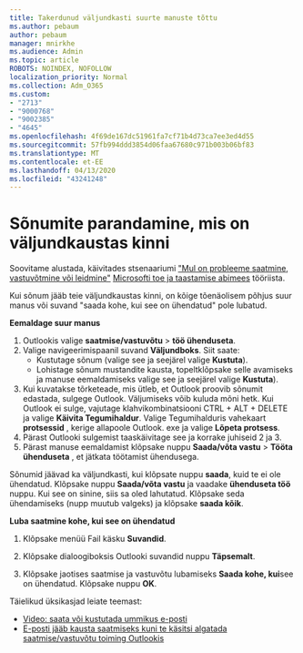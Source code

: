 ```yaml
---
title: Takerdunud väljundkasti suurte manuste tõttu
ms.author: pebaum
author: pebaum
manager: mnirkhe
ms.audience: Admin
ms.topic: article
ROBOTS: NOINDEX, NOFOLLOW
localization_priority: Normal
ms.collection: Adm_O365
ms.custom:
- "2713"
- "9000768"
- "9002385"
- "4645"
ms.openlocfilehash: 4f69de167dc51961fa7cf71b4d73ca7ee3ed4d55
ms.sourcegitcommit: 57fb994ddd3854d06faa67680c971b003b06bf83
ms.translationtype: MT
ms.contentlocale: et-EE
ms.lasthandoff: 04/13/2020
ms.locfileid: "43241248"
---
```

# <a name="fix-messages-that-are-stuck-in-the-outbox"></a>Sõnumite parandamine, mis on väljundkaustas kinni

Soovitame alustada, käivitades stsenaariumi ["Mul on probleeme saatmine, vastuvõtmine või leidmine"](https://aka.ms/SaRA-OutlookSendReceive) [Microsofti toe ja taastamise abimees](https://diagnostics.office.com/#/) tööriista.

Kui sõnum jääb teie väljundkaustas kinni, on kõige tõenäolisem põhjus suur manus või suvand "saada kohe, kui see on ühendatud" pole lubatud.

**Eemaldage suur manus**

1. Outlookis valige **saatmise/vastuvõtu** > **töö ühenduseta**. 
2. Valige navigeerimispaanil suvand **Väljundboks**. Siit saate: 
    - Kustutage sõnum (valige see ja seejärel valige **Kustuta**).
    - Lohistage sõnum mustandite kausta, topeltklõpsake selle avamiseks ja manuse eemaldamiseks valige see ja seejärel valige **Kustuta**).
3. Kui kuvatakse tõrketeade, mis ütleb, et Outlook proovib sõnumit edastada, sulgege Outlook. Väljumiseks võib kuluda mõni hetk. Kui Outlook ei sulge, vajutage klahvikombinatsiooni CTRL + ALT + DELETE ja valige **Käivita Tegumihaldur**. Valige Tegumihalduris vahekaart **protsessid** , kerige allapoole Outlook. exe ja valige **Lõpeta protsess**.
4. Pärast Outlooki sulgemist taaskäivitage see ja korrake juhiseid 2 ja 3. 
5. Pärast manuse eemaldamist klõpsake nuppu **Saada/võta vastu** > **Tööta ühenduseta** , et jätkata töötamist ühendusega. 

Sõnumid jäävad ka väljundkasti, kui klõpsate nuppu **saada**, kuid te ei ole ühendatud. Klõpsake nuppu **Saada/võta vastu** ja vaadake **ühenduseta töö** nuppu. Kui see on sinine, siis sa oled lahutatud. Klõpsake seda ühendamiseks (nupp muutub valgeks) ja klõpsake **saada kõik**.
 
**Luba saatmine kohe, kui see on ühendatud**
 
1. Klõpsake menüü Fail käsku **Suvandid**.

2. Klõpsake dialoogiboksis Outlooki suvandid nuppu **Täpsemalt**.

3. Klõpsake jaotises saatmise ja vastuvõtu lubamiseks **Saada kohe, kui**see on ühendatud. Klõpsake nuppu **OK**.
 
Täielikud üksikasjad leiate teemast:
- [Video: saata või kustutada ummikus e-posti](https://support.office.com/article/Video-Send-or-delete-an-email-stuck-in-your-outbox-26d5d34a-4e5f-444a-a9e8-44db04a94dec) 
- [E-posti jääb kausta saatmiseks kuni te käsitsi algatada saatmise/vastuvõtu toiming Outlookis](https://support.microsoft.com/help/2797572/email-stays-in-the-outbox-folder-until-you-manually-initiate-a-send-re)
